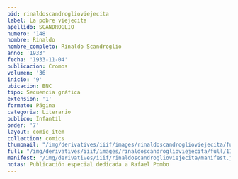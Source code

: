 ```yaml
---
pid: rinaldoscandroglioviejecita
label: La pobre viejecita
apellido: SCANDROGLIO
numero: '148'
nombre: Rinaldo
nombre_completo: Rinaldo Scandroglio
anno: '1933'
fecha: '1933-11-04'
publicacion: Cromos
volumen: '36'
inicio: '9'
ubicacion: BNC
tipo: Secuencia gráfica
extension: '1'
formato: Página
categoria: Literario
publico: Infantil
order: '7'
layout: comic_item
collection: comics
thumbnail: "/img/derivatives/iiif/images/rinaldoscandroglioviejecita/full/250,/0/default.jpg"
full: "/img/derivatives/iiif/images/rinaldoscandroglioviejecita/full/1140,/0/default.jpg"
manifest: "/img/derivatives/iiif/rinaldoscandroglioviejecita/manifest.json"
notas: Publicación especial dedicada a Rafael Pombo
---
```

